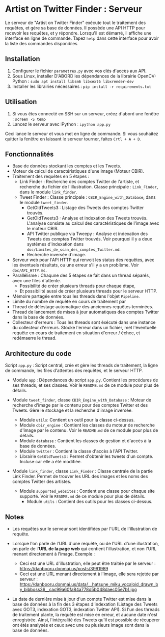 # Artist on Twitter Finder : Serveur

Le serveur de "Artist on Twitter Finder" exécute tout le traitement des requêtes, et gère sa base de données.
Il possède une API HTTP pour recevoir les requêtes, et y répondre.
Lorsqu'il est démarré, il affiche une interface en ligne de commande. Tapez `help` dans cette interface pour avoir la liste des commandes disponibles.


## Installation

1. Configurer le fichier `parametres.py` avec vos clés d'accès aux API.
2. Sous Linux, installer D'ABORD les dépendances de la librairie OpenCV-Python : `sudo apt install libsm6 libxext6 libxrender-dev`
3. Installer les librairies nécessaires : `pip install -r requirements.txt`


## Utilisation

1. Si vous êtes connecté en SSH sur un serveur, créez d'abord une fenêtre : `screen -S temp`
2. Lancez le serveur avec IPython : `ipython app.py`

Ceci lance le serveur et vous met en ligne de commande. Si vous souhaitez quitter la fenêtre en laissant le serveur tourner, faites `Crtl + A + D`.


## Fonctionnalités

* Base de données stockant les comptes et les Tweets.
* Moteur de calcul de caractéristiques d'une image (Moteur CBIR).
* Traitement des requêtes en 5 étapes :
  - Link Finder : Recherche des comptes Twitter de l'artiste, et recherche du fichier de l'illustration. Classe principale : `Link_Finder`, dans le module `link_finder`.
  - Tweet Finder : Classe principale : `CBIR_Engine_with_Database`, dans le module `tweet_finder`.
    - GetOldTweets3 : Listage des Tweets des comptes Twitter trouvés.
    - GetOldTweets3 : Analyse et indexation des Tweets trouvés. L'analyse consiste au calcul des caractéristiques de l'image avec le moteur CBIR.
    - API Twitter publique via Tweepy : Analyse et indexation des Tweets des comptes Twitter trouvés.
      Voir pourquoi il y a deux systèmes d'indexation dans `doc/Limites_de_scan_des_comptes_Twitter.md`.
    - Recherche inversée d'image.
* Serveur web pour l'API HTTP qui renvoit les status des requêtes, avec les éventuels résultats, ou une erreur s'il y a un problème. Voir `doc/API_HTTP.md`.
* Parallélisme : Chaqune des 5 étapes se fait dans un thread séparés, avec une files d'attente.
  - Possibilité de créer plusieurs threads pour chaque étape,
  - Et possibilité aussi de créer plusieurs threads pour le serveur HTTP.
* Mémoire partagée entre tous les threads dans l'objet `Pipeline`.
* Limite du nombre de requête en cours de traitement par
* Thread de délestage automatique des anciennes requêtes terminées.
* Thread de lancement de mises à jour automatiques des comptes Twitter dans la base de données.
* Collecteur d'erreurs : Tous les threads sont éxécuté dans une instance du collecteur d'erreurs. Stocke l'erreur dans un fichier, met l'éventuelle requête en cours de traitement en situation d'erreur / échec, et redémaerre le thread.


## Architecture du code

Script `app.py` : Script central, crée et gère les threads de traitement, la ligne de commande, les files d'attentes des requêtes, et le serveur HTTP.

* Module `app` : Dépendances du script `app.py`. Contient les procédures de ses threads, et ses classes. Voir le `README.md` de ce module pour plus de détails.

* Module `tweet_finder`, classe `CBIR_Engine_with_Database` : Moteur de recherche d'image par le contenu pour des comptes Twitter et des Tweets. Gère le stockage et la recherche d'image inversée.
  - Module `utils`: Contient un outil pour la classe ci-dessus.
  - Module `cbir_engine` : Contient les classes du moteur de recherche d'image par le contenu. Voir le `README.md` de ce module pour plus de détails.
  - Module `database` : Contient les classes de gestion et d'accès à la base de données.
  - Module `twitter` : Contient la classe d'accès à l'API Twitter.
  - Librairie `GetOldTweets3` : Permet d'obtenir les tweets d'un compte. Incluse car elle a été modifiée.

* Module `link_finder`, classe `Link_Finder` : Classe centrale de la partie Link Finder. Permet de trouver les URL des images et les noms des comptes Twitter des artistes.
  - Module `supported_websites` : Contient une classe pour chaque site supporté. Voir le `README.md` de ce module pour plus de détails.
    - Module `utils` : Contient des outils pour les classes ci-dessus.


## Notes

* Les requêtes sur le serveur sont identifiées par l'URL de l'illustration de requête.

* Lorsque l'on parle de l'URL d'une requête, ou de l'URL d'une illustration, on parle de l'**URL de la page web** qui contient l'illustration, et non l'URL menant directement à l'image.
  Exemple :
  - Ceci est une URL d'illustration, elle peut être traitée par le serveur : https://danbooru.donmai.us/posts/3991989
  - Ceci est une URL menant directement à l'image, elle sera rejetée par serveur : https://danbooru.donmai.us/data/__hatsune_miku_vocaloid_drawn_by_bibboss39__cac99a60fa84a778d5b048daec05e7b1.jpg

* La date de dernière mise à jour d'un compte Twitter est mise dans la base de données à la fin des 3 étapes d'indexation (Listage des Tweets avec GOT3, indexation GOT3, indexation Twitter API). Si l'un des threads de traitement plante, la requête est mise en erreur, et aucune date n'est enregistrée. Ainsi, l'intégralité des Tweets qu'il est possible de récupérer ont étés analysés et ceux avec une ou plusieurs image sont dans la base de données.
